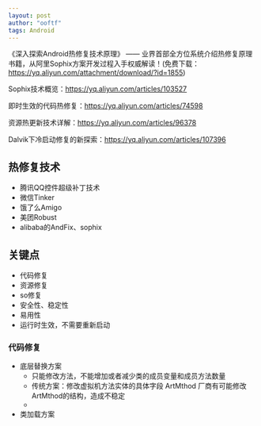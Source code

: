 ```yaml
---
layout: post
author: "ooftf"
tags: Android
---
```


《深入探索Android热修复技术原理》 —— 业界首部全方位系统介绍热修复原理书籍，从阿里Sophix方案开发过程入手权威解读！(免费下载： https://yq.aliyun.com/attachment/download/?id=1855)

Sophix技术概览：https://yq.aliyun.com/articles/103527

即时生效的代码热修复：https://yq.aliyun.com/articles/74598

资源热更新技术详解：https://yq.aliyun.com/articles/96378

Dalvik下冷启动修复的新探索：https://yq.aliyun.com/articles/107396


## 热修复技术
* 腾讯QQ控件超级补丁技术
* 微信Tinker
* 饿了么Amigo
* 美团Robust
* alibaba的AndFix、sophix
## 关键点
* 代码修复
* 资源修复
* so修复
* 安全性、稳定性
* 易用性
* 运行时生效，不需要重新启动
### 代码修复
* 底层替换方案
  * 只能修改方法，不能增加或者减少类的成员变量和成员方法数量
  * 传统方案：修改虚拟机方法实体的具体字段 ArtMthod 厂商有可能修改ArtMthod的结构，造成不稳定
  * 
* 类加载方案
